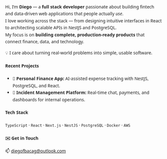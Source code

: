 <div style="font-family: system-ui, -apple-system, BlinkMacSystemFont, 'Segoe UI', Roboto, Oxygen, Ubuntu, Cantarell, 'Open Sans', 'Helvetica Neue', sans-serif; line-height: 1.6; color: #222; max-width: 780px; margin: 0 auto;">

  <p>Hi, I’m <strong>Diego</strong> — a <strong>full stack developer</strong> passionate about building fintech and data-driven web applications that people actually <em>use</em>.<br>
  I love working across the stack — from designing intuitive interfaces in React to architecting scalable APIs in NestJS and PostgreSQL.<br>
  My focus is on <strong>building complete, production-ready products</strong> that connect finance, data, and technology.</p>

  <p>💡 I care about turning real-world problems into simple, usable software.</p>

  <h4>Recent Projects</h4>
  <ul>
    <li>🧾 <strong>Personal Finance App:</strong> AI-assisted expense tracking with NestJS, PostgreSQL, and React.</li>
    <li>💬 <strong>Incident Management Platform:</strong> Real-time chat, payments, and dashboards for internal operations.</li>
  </ul>

  <h4>Tech Stack</h4>
  <p><code>TypeScript</code> · <code>React</code> · <code>Next.js</code> · <code>NestJS</code> · <code>PostgreSQL</code> · <code>Docker</code> · <code>AWS</code></p>

  <h4>✉️ Get in Touch</h4>
  <p>
    📫 <a href="mailto:diegofbacag@outlook.com">diegofbacag@outlook.com</a><br>
  </p>

</div>
